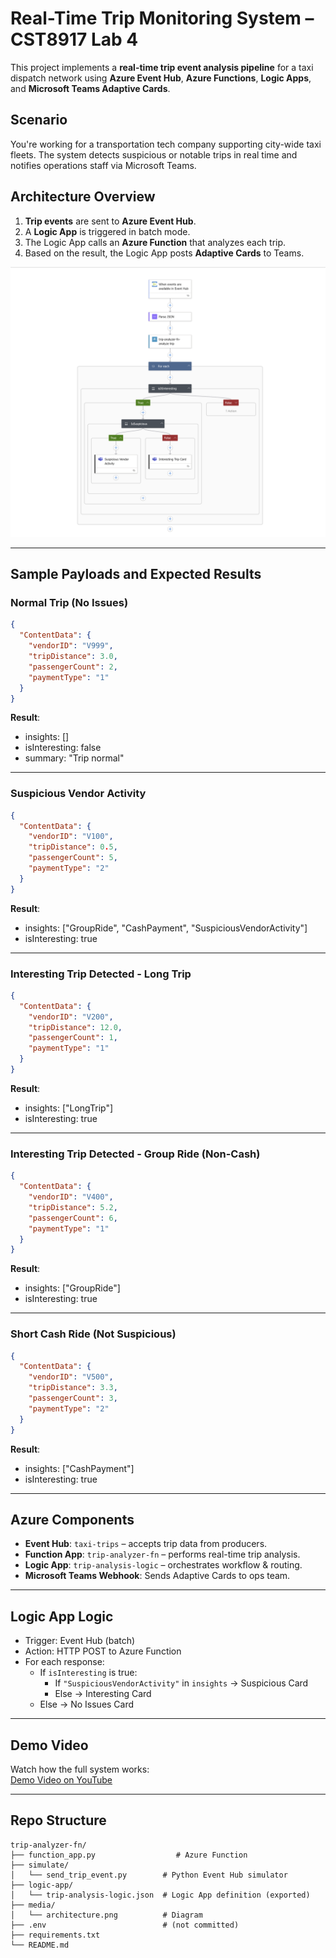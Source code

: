 # Real-Time Trip Monitoring System – CST8917 Lab 4

This project implements a **real-time trip event analysis pipeline** for a taxi dispatch network using **Azure Event Hub**, **Azure Functions**, **Logic Apps**, and **Microsoft Teams Adaptive Cards**.

## Scenario

You're working for a transportation tech company supporting city-wide taxi fleets. The system detects suspicious or notable trips in real time and notifies operations staff via Microsoft Teams.

## Architecture Overview

1. **Trip events** are sent to **Azure Event Hub**.
2. A **Logic App** is triggered in batch mode.
3. The Logic App calls an **Azure Function** that analyzes each trip.
4. Based on the result, the Logic App posts **Adaptive Cards** to Teams.

![Architecture Diagram](media/architecture.png)

---

## Sample Payloads and Expected Results

### Normal Trip (No Issues)
```json
{
  "ContentData": {
    "vendorID": "V999",
    "tripDistance": 3.0,
    "passengerCount": 2,
    "paymentType": "1"
  }
}
```
**Result**:
- insights: []
- isInteresting: false
- summary: "Trip normal"

---

### Suspicious Vendor Activity
```json
{
  "ContentData": {
    "vendorID": "V100",
    "tripDistance": 0.5,
    "passengerCount": 5,
    "paymentType": "2"
  }
}
```
**Result**:
- insights: ["GroupRide", "CashPayment", "SuspiciousVendorActivity"]
- isInteresting: true

---

### Interesting Trip Detected - Long Trip
```json
{
  "ContentData": {
    "vendorID": "V200",
    "tripDistance": 12.0,
    "passengerCount": 1,
    "paymentType": "1"
  }
}
```
**Result**:
- insights: ["LongTrip"]
- isInteresting: true

---

### Interesting Trip Detected - Group Ride (Non-Cash)
```json
{
  "ContentData": {
    "vendorID": "V400",
    "tripDistance": 5.2,
    "passengerCount": 6,
    "paymentType": "1"
  }
}
```
**Result**:
- insights: ["GroupRide"]
- isInteresting: true

---

### Short Cash Ride (Not Suspicious)
```json
{
  "ContentData": {
    "vendorID": "V500",
    "tripDistance": 3.3,
    "passengerCount": 3,
    "paymentType": "2"
  }
}
```
**Result**:
- insights: ["CashPayment"]
- isInteresting: true

---

## Azure Components

- **Event Hub**: `taxi-trips` – accepts trip data from producers.
- **Function App**: `trip-analyzer-fn` – performs real-time trip analysis.
- **Logic App**: `trip-analysis-logic` – orchestrates workflow & routing.
- **Microsoft Teams Webhook**: Sends Adaptive Cards to ops team.

---

## Logic App Logic

- Trigger: Event Hub (batch)
- Action: HTTP POST to Azure Function
- For each response:
  - If `isInteresting` is true:
    - If `"SuspiciousVendorActivity"` in `insights` → Suspicious Card
    - Else → Interesting Card
  - Else → No Issues Card

---

## Demo Video

Watch how the full system works:  
[Demo Video on YouTube](https://youtu.be/your-video-link-here)

---

## Repo Structure

```
trip-analyzer-fn/
├── function_app.py                  # Azure Function
├── simulate/
│   └── send_trip_event.py        # Python Event Hub simulator
├── logic-app/
│   └── trip-analysis-logic.json  # Logic App definition (exported)
├── media/
│   └── architecture.png          # Diagram
├── .env                          # (not committed)
├── requirements.txt
└── README.md
```